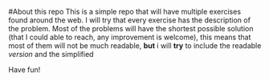 #About this repo
This is a simple repo that will have multiple exercises found around the web. I will try that every exercise has the description of the problem. Most of the problems will have the shortest possible solution (that I could able to reach, any improvement is welcome), this means that most of them will not be much readable, **but** i will **try** to include the readable *version* and the simplified

Have fun!
